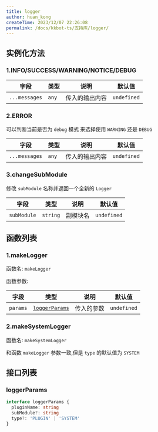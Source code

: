 ```yaml
---
title: logger
author: huan_kong
createTime: 2023/12/07 22:26:08
permalink: /docs/kkbot-ts/支持库/logger/
---
```


## 实例化方法

### 1.INFO/SUCCESS/WARNING/NOTICE/DEBUG

| 字段          | 类型  | 说明           | 默认值      |
| ------------- | ----- | -------------- | ----------- |
| `...messages` | `any` | 传入的输出内容 | `undefined` |

### 2.ERROR

可以判断当前是否为 `debug` 模式 来选择使用 `WARNING` 还是 `DEBUG`

| 字段          | 类型  | 说明           | 默认值      |
| ------------- | ----- | -------------- | ----------- |
| `...messages` | `any` | 传入的输出内容 | `undefined` |

### 3.changeSubModule

修改 `subModule` 名称并返回一个全新的 `Logger`

| 字段        | 类型     | 说明     | 默认值      |
| ----------- | -------- | -------- | ----------- |
| `subModule` | `string` | 副模块名 | `undefined` |

## 函数列表

### 1.makeLogger

函数名: `makeLogger`

函数参数:

| 字段     | 类型                            | 说明       | 默认值      |
| -------- | ------------------------------- | ---------- | ----------- |
| `params` | [`loggerParams`](#loggerparams) | 传入的参数 | `undefined` |

### 2.makeSystemLogger

函数名: `makeSystemLogger`

和函数 `makeLogger` 参数一致,但是 `type` 的默认值为 `SYSTEM`

## 接口列表

### loggerParams

~~~ typescript
interface loggerParams {
  pluginName: string
  subModule?: string
  type?: 'PLUGIN' | 'SYSTEM'
}
~~~
